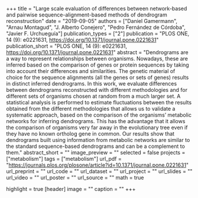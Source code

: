 +++
title = "Large scale evaluation of differences between network-based and pairwise sequence-alignment-based methods of dendrogram reconstruction"
date = "2019-09-05"
authors = ["Daniel Gamermann", "Arnau Montagud", "J. Alberto Conejero", "Pedro Fernández de Córdoba", "Javier F. Urchueguía"]
publication_types = ["2"]
publication = "PLOS ONE, 14 (9): e0221631, https://doi.org/10.1371/journal.pone.0221631"
publication_short = "PLOS ONE, 14 (9): e0221631, https://doi.org/10.1371/journal.pone.0221631"
abstract = "Dendrograms are a way to represent relationships between organisms. Nowadays, these are inferred based on the comparison of genes or protein sequences by taking into account their differences and similarities. The genetic material of choice for the sequence alignments (all the genes or sets of genes) results in distinct inferred dendrograms. In this work, we evaluate differences between dendrograms reconstructed with different methodologies and for different sets of organisms chosen at random from a much larger set. A statistical analysis is performed to estimate fluctuations between the results obtained from the different methodologies that allows us to validate a systematic approach, based on the comparison of the organisms’ metabolic networks for inferring dendrograms. This has the advantage that it allows the comparison of organisms very far away in the evolutionary tree even if they have no known ortholog gene in common. Our results show that dendrograms built using information from metabolic networks are similar to the standard sequence-based dendrograms and can be a complement to them."
abstract_short = ""
image_preview = ""
selected = false
projects = ["metabolism"]
tags = ["metabolism"]
url_pdf = "https://journals.plos.org/plosone/article?id=10.1371/journal.pone.0221631"
url_preprint = ""
url_code = ""
url_dataset = ""
url_project = ""
url_slides = ""
url_video = ""
url_poster = ""
url_source = ""
math = true

highlight = true
[header]
image = ""
caption = ""
+++

